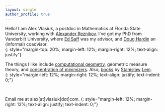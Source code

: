 ```yaml
---
layout: single
author_profile: true
---
```


Hello! I am Alex Vlasiuk, a postdoc in Mathematics at Florida State University, working with [Alexander Reznikov](https://www.math.fsu.edu/~reznikov/).
I've got my PhD from Vanderbilt University, where [Ed Saff](https://my.vanderbilt.edu/edsaff/) was my advisor, and [Doug Hardin](https://my.vanderbilt.edu/doughardin/) an (informal) coadvisor.<br> 
{: style="margin-top: 20%; margin-left: 12%; margin-right: 12%; text-align: justify"}
<br>

The things I like include [computational geometry](/_pages/code), geometric measure theory, and [concentration of minimizers](/_pages/publist). Also, [books](https://en.wikipedia.org/wiki/Tales_of_Pirx_the_Pilot) by [Stanisław](https://en.wikipedia.org/wiki/The_Cyberiad) [Lem](https://en.wikipedia.org/wiki/Golem_XIV).<br>
{: style="margin-left: 12%; margin-right: 12%; text-align: justify; text-indent: 0;"} 

<br>

Email me at alex[at]vlasiuk[dot]com.
{: style="margin-left: 12%; margin-right: 12%; text-align: justify; text-indent: 0;"} 
